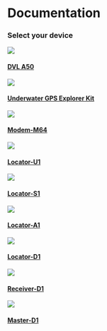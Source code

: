 # Documentation
### Select your device

<div class="grid">
    <div  class="col-xs-12 col-sm-6 col-md-4 col-l-4 col-xl-3 col-3">
        <a href="https://waterlinked.github.io/dvl/dvl-a50/">
            <img src="https://waterlinked.com/wp-content/uploads/2020/03/DSC04478_1600_web.jpg" /><br>
            <h4>DVL A50</h4>
        </a>
    </div>
    <div class="col-xs-12 col-sm-6 col-md-4 col-l-4 col-xl-3 col-3">
        <a href="https://waterlinked.github.io/explorer-kit/introduction/">
            <img src="https://waterlinked.com/wp-content/uploads/2018/02/Explorer-Kit-S1-300x300.jpg" /><br>
            <h4>Underwater GPS Explorer Kit</h4>
        </a>
    </div>
    <div  class="col-xs-12 col-sm-6 col-md-4 col-l-4 col-xl-3 col-3">
        <a href="https://waterlinked.github.io/modems/modem-m64">
            <img src="https://waterlinked.com/wp-content/uploads/2019/02/DSC02201-Edit-300x300.jpg" /><br>
            <h4>Modem-M64</h4>
        </a>
    </div>
    <div  class="col-xs-12 col-sm-6 col-md-4 col-l-4 col-xl-3 col-3">
        <a href="https://waterlinked.github.ios/locators/locator-u1/">
            <img src="https://waterlinked.com/wp-content/uploads/2018/03/WL-21018_Locator-U1_1.jpg" /><br>
            <h4>Locator-U1</h4>
        </a>
    </div>
    <div  class="col-xs-12 col-sm-6 col-md-4 col-l-4 col-xl-3 col-3">
        <a href="https://waterlinked.github.ios/locators/locator-s1/">
            <img src="https://waterlinked.com/wp-content/uploads/2018/02/WL-21022_Locator-S1_01small.jpg" /><br>
            <h4>Locator-S1</h4>
        </a>
    </div>
    <div  class="col-xs-12 col-sm-6 col-md-4 col-l-4 col-xl-3 col-3">
        <a href="https://waterlinked.github.ios/locators/locator-a1/">
            <img src="https://waterlinked.com/wp-content/uploads/2017/06/WL_21009_Locator_A1-1.jpg" /><br>
            <h4>Locator-A1</h4>
        </a>
    </div>
    <div  class="col-xs-12 col-sm-6 col-md-4 col-l-4 col-xl-3 col-3">
        <a href="https://waterlinked.github.ios/locators/locator-d1/">
            <img src="https://waterlinked.com/wp-content/uploads/2018/02/WL_21016_Locator_D1-20.jpg" /><br>
            <h4>Locator-D1</h4>
        </a>
    </div>
    <div  class="col-xs-12 col-sm-6 col-md-4 col-l-4 col-xl-3 col-3">
        <a href="https://waterlinked.github.ios/receiver-d1/">
            <img src="https://waterlinked.com/wp-content/uploads/2017/06/WL_21005_Receiver_D1-1.jpg" /><br>
            <h4>Receiver-D1</h4>
        </a>
    </div>
    <div  class="col-xs-12 col-sm-6 col-md-4 col-l-4 col-xl-3 col-3">
        <a href="https://waterlinked.github.ios/master-d1/">
            <img src="https://waterlinked.com/wp-content/uploads/2017/06/WL_21008_Master_D1-transp-300x300.png" /><br>
            <h4>Master-D1</h4>
        </a>
    </div>
</div>
